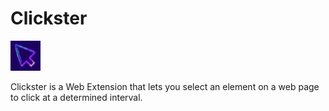# Clickster

![Clickster logo (an icon of a cursor)"](icons/48.png)

Clickster is a Web Extension that lets you select an element on a web page to click at a determined interval.
